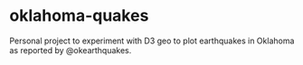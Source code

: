 oklahoma-quakes
===============

Personal project to experiment with D3 geo to plot earthquakes in Oklahoma as reported by @okearthquakes.
